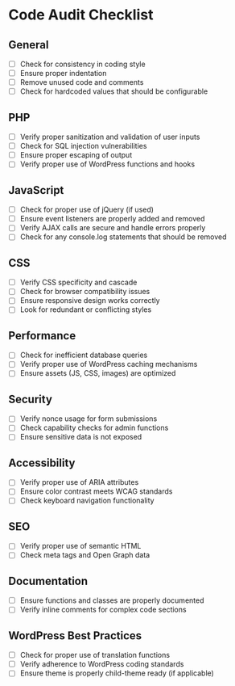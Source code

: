 # Code Audit Checklist

## General

- [ ] Check for consistency in coding style
- [ ] Ensure proper indentation
- [ ] Remove unused code and comments
- [ ] Check for hardcoded values that should be configurable

## PHP

- [ ] Verify proper sanitization and validation of user inputs
- [ ] Check for SQL injection vulnerabilities
- [ ] Ensure proper escaping of output
- [ ] Verify proper use of WordPress functions and hooks

## JavaScript

- [ ] Check for proper use of jQuery (if used)
- [ ] Ensure event listeners are properly added and removed
- [ ] Verify AJAX calls are secure and handle errors properly
- [ ] Check for any console.log statements that should be removed

## CSS

- [ ] Verify CSS specificity and cascade
- [ ] Check for browser compatibility issues
- [ ] Ensure responsive design works correctly
- [ ] Look for redundant or conflicting styles

## Performance

- [ ] Check for inefficient database queries
- [ ] Verify proper use of WordPress caching mechanisms
- [ ] Ensure assets (JS, CSS, images) are optimized

## Security

- [ ] Verify nonce usage for form submissions
- [ ] Check capability checks for admin functions
- [ ] Ensure sensitive data is not exposed

## Accessibility

- [ ] Verify proper use of ARIA attributes
- [ ] Ensure color contrast meets WCAG standards
- [ ] Check keyboard navigation functionality

## SEO

- [ ] Verify proper use of semantic HTML
- [ ] Check meta tags and Open Graph data

## Documentation

- [ ] Ensure functions and classes are properly documented
- [ ] Verify inline comments for complex code sections

## WordPress Best Practices

- [ ] Check for proper use of translation functions
- [ ] Verify adherence to WordPress coding standards
- [ ] Ensure theme is properly child-theme ready (if applicable)
